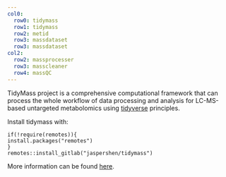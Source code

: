 ```yaml
---
col0:
  row0: tidymass
  row1: tidymass
  row2: metid
  row3: massdataset
  row3: massdataset
col2:
  row2: massprocesser
  row3: masscleaner
  row4: massQC
---
```


TidyMass project is a comprehensive computational framework that can process the whole workflow of data processing and analysis for LC-MS-based untargeted metabolomics using [tidyverse](https://www.tidyverse.org/) principles.

Install tidymass with:

```{r, eval= FALSE}
if(!require(remotes)){
install.packages("remotes")
}
remotes::install_gitlab("jaspershen/tidymass")
```

More information can be found [here](https://tidymass.github.io/tidymass/articles/packages.html).
